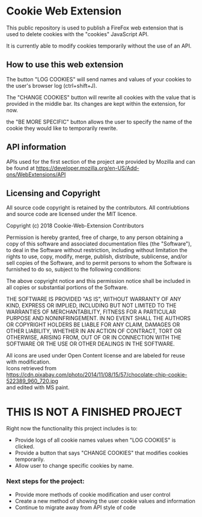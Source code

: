 # Cookie Web Extension
 
 This public repository is used to publish a FireFox web extension that is used to delete cookies with the "cookies" JavaScript API.
 
 It is currently able to modify cookies temporarily without the use of an API.
 
 ## How to use this web extension
 
 The button "LOG COOKIES" will send names and values of your cookies to the user's browser log (ctrl+shift+J).
 
 The "CHANGE COOKIES" button will rewrite all cookies with the value that is provided in the middle bar. 
 Its changes are kept within the extension, for now.
 
 the "BE MORE SPECIFIC" button allows the user to specify the name of the cookie they would like to temporarily rewrite.
 
 ## API information
 
 APIs used for the first section of the project are provided by Mozilla and can be found at https://developer.mozilla.org/en-US/Add-ons/WebExtensions/API
 
 ## Licensing and Copyright
All source code copyright is retained by the contributors. All contriubtions and source code are licensed under the MIT licence. 
 
Copyright (c) 2018 Cookie-Web-Extension Contributors

Permission is hereby granted, free of charge, to any person obtaining a copy of this software and associated documentation files (the "Software"), to deal in the Software without restriction, including without limitation the rights to use, copy, modify, merge, publish, distribute, sublicense, and/or sell copies of the Software, and to permit persons to whom the Software is furnished to do so, subject to the following conditions:

The above copyright notice and this permission notice shall be included in all copies or substantial portions of the Software.

THE SOFTWARE IS PROVIDED "AS IS", WITHOUT WARRANTY OF ANY KIND, EXPRESS OR IMPLIED, INCLUDING BUT NOT LIMITED TO THE WARRANTIES OF MERCHANTABILITY, FITNESS FOR A PARTICULAR PURPOSE AND NONINFRINGEMENT. IN NO EVENT SHALL THE AUTHORS OR COPYRIGHT HOLDERS BE LIABLE FOR ANY CLAIM, DAMAGES OR OTHER LIABILITY, WHETHER IN AN ACTION OF CONTRACT, TORT OR OTHERWISE, ARISING FROM, OUT OF OR IN CONNECTION WITH THE SOFTWARE OR THE USE OR OTHER DEALINGS IN THE SOFTWARE.
 
 All icons are used under Open Content license and are labeled for reuse with modification. <br />
 Icons retrieved from https://cdn.pixabay.com/photo/2014/11/08/15/57/chocolate-chip-cookie-522389_960_720.jpg <br />
 and edited with MS paint.
 
 # THIS IS NOT A FINISHED PROJECT
 
 Right now the functionality this project includes is to:
 
  - Provide logs of all cookie names values when  "LOG COOKIES" is clicked.<br />
  - Provide a button that says "CHANGE COOKIES" that modifies cookies temporarily.<br />
  - Allow user to change specific cookies by name.
  
 ### Next steps for the project:
 
  - Provide more methods of cookie modification and user control<br />
  - Create a new method of showing the user cookie values and information<br />
  - Continue to migrate away from API style of code
